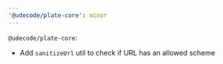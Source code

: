```yaml
---
'@udecode/plate-core': minor
---
```


`@udecode/plate-core`:

- Add `sanitizeUrl` util to check if URL has an allowed scheme

